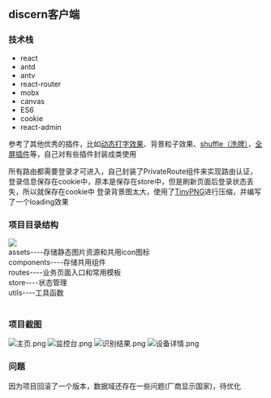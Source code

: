 ## discern客户端

### 技术栈

 - react
 - antd
 - antv
 - react-router
 - mobx
 - canvas
 - ES6
 - cookie
 - react-admin

参考了其他优秀的插件，比如[动态打字效果](https://blog.csdn.net/qq_37860930/article/details/80859473)、背景粒子效果、[shuffle（洗牌）](https://github.com/Vestride/Shuffle)，[全屏插件](https://github.com/sindresorhus/screenfull.js)等，自己对有些插件封装成类使用

所有路由都需要登录才可进入，自己封装了PrivateRoute组件来实现路由认证，登录信息保存在cookie中，原本是保存在store中，但是刷新页面后登录状态丢失，所以就保存在cookie中
登录背景图太大，使用了[TinyPNG](https://tinypng.com/)进行压缩，并编写了一个loading效果
<br/>

### 项目目录结构

<img src="https://github.com/zhangZhiHao1996/image-store/blob/master/react-admin-master/111.png?raw=true"/>
<br />
assets----存储静态图片资源和共用icon图标<br/>
components----存储共用组件<br/>
routes----业务页面入口和常用模板<br/> 
store----状态管理<br/>
utils----工具函数<br/>
<br/>

### 项目截图

![主页.png](https://i.loli.net/2021/02/05/pvnyWD1TirYzs72.png)
![监控台.png](https://i.loli.net/2021/02/05/V61XmiA5Dzdj4Ma.png)
![识别结果.png](https://i.loli.net/2021/02/05/q4EYXoDvyuhISgc.png)
![设备详情.png](https://i.loli.net/2021/02/05/Hncmtw1gFYxrAUp.png)

### 问题

因为项目回滚了一个版本，数据域还存在一些问题(厂商显示国家)，待优化
